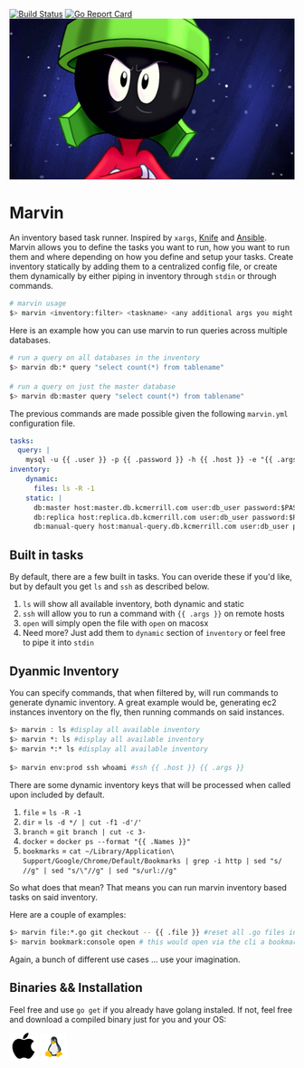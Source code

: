 [![Build Status](https://travis-ci.org/kcmerrill/marvin.svg?branch=master)](https://travis-ci.org/kcmerrill/marvin) [![Go Report Card](https://goreportcard.com/badge/github.com/kcmerrill/marvin)](https://goreportcard.com/report/github.com/kcmerrill/marvin)
![marvin](assets/marvin.jpg "marvin")

# Marvin

An inventory based task runner. Inspired by `xargs`, [Knife](https://docs.chef.io/knife.html) and [Ansible](https://www.ansible.com/). Marvin allows you to define the tasks you want to run, how you want to run them and where depending on how you define and setup your tasks. Create inventory statically by adding them to a centralized config file, or create them dynamically by either piping in inventory through `stdin` or through commands. 

```bash
# marvin usage
$> marvin <inventory:filter> <taskname> <any additional args you might want to use>
```

Here is an example how you can use marvin to run queries across multiple databases.

```bash
# run a query on all databases in the inventory
$> marvin db:* query "select count(*) from tablename"

# run a query on just the master database
$> marvin db:master query "select count(*) from tablename"

```

The previous commands are made possible given the following `marvin.yml` configuration file.

```yaml
tasks:
  query: |
    mysql -u {{ .user }} -p {{ .password }} -h {{ .host }} -e "{{ .args }} "
inventory:
    dynamic: 
      files: ls -R -1
    static: |
      db:master host:master.db.kcmerrill.com user:db_user password:$PASSWORD
      db:replica host:replica.db.kcmerrill.com user:db_user password:$PASSWORD
      db:manual-query host:manual-query.db.kcmerrill.com user:db_user password:$PASSWORD
```

## Built in tasks

By default, there are a few built in tasks. You can overide these if you'd like, but by default you get `ls` and `ssh` as described below.

1. `ls` will show all available inventory, both dynamic and static
1. `ssh` will allow you to run a command with `{{ .args }}` on remote hosts
1. `open` will simply open the file with `open` on macosx
1. Need more? Just add them to `dynamic` section of `inventory` or feel free to pipe it into `stdin`

## Dyanmic Inventory

You can specify commands, that when filtered by, will run commands to generate dynamic inventory. A great example would be, generating ec2 instances inventory on the fly, then running commands on said instances.

```bash
$> marvin : ls #display all available inventory
$> marvin *: ls #display all available inventory
$> marvin *:* ls #display all available inventory

$> marvin env:prod ssh whoami #ssh {{ .host }} {{ .args }}
```

There are some dynamic inventory keys that will be processed when called upon included by default. 

1. `file` = `ls -R -1` 
1. `dir` = `ls -d */ | cut -f1 -d'/'`
1. `branch` = `git branch | cut -c 3-`
1. `docker` = `docker ps --format "{{ .Names }}"`
1. `bookmarks` = `cat ~/Library/Application\ Support/Google/Chrome/Default/Bookmarks | grep -i http | sed "s/ //g" | sed "s/\"//g" | sed "s/url://g"`

So what does that mean? That means you can run marvin inventory based tasks on said inventory.

Here are a couple of examples:

```bash
$> marvin file:*.go git checkout -- {{ .file }} #reset all .go files in your branch
$> marvin bookmark:console open # this would open via the cli a bookmark of your's in chrome that had console in in(such as AWS console)
```

Again, a bunch of different use cases ... use your imagination. 

## Binaries && Installation

Feel free and use `go get` if you already have golang instaled. If not, feel free and download a compiled binary just for you and your OS: 

[![MacOSX](https://raw.githubusercontent.com/kcmerrill/go-dist/master/assets/apple_logo.png "Mac OSX")](http://go-dist.kcmerrill.com/kcmerrill/marvin/mac/amd64) [![Linux](https://raw.githubusercontent.com/kcmerrill/go-dist/master/assets/linux_logo.png "Linux")](http://go-dist.kcmerrill.com/kcmerrill/marvin/linux/amd64)